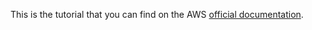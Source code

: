 This is the tutorial that you can find on the AWS [official documentation](https://docs.aws.amazon.com/codedeploy/latest/userguide/tutorials-github.html).

